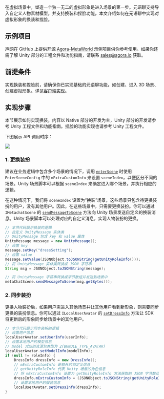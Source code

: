 在虚拟场景中，塑造一个独一无二的虚拟形象是进入场景的第一步。元语聊支持导入自定义人物素材模型，并支持换装和捏脸功能。本文介绍如何在元语聊中实现对虚拟形象的换装和捏脸。

## 示例项目

声网在 GitHub 上提供开源 [Agora-MetaWorld](https://github.com/AgoraIO-Community/Agora-MetaWorld/tree/dev_metasdk1.0) 示例项目供你参考使用。如果你还需了解 Unity 部分的工程文件和功能指南，请联系 sales@agora.io 获取。


## 前提条件

实现换装和捏脸前，请确保你已实现基础的元语聊功能，如创建、进入 3D 场景、创建虚拟形象。详见[客户端实现](https://docs.agora.io/cn/metachat/metachat_client_android?platform=All%20Platforms)。


## 实现步骤

本节展示如何实现换装，内容以 Native 部分的开发为主，Unity 部分的开发请参考 Unity 工程文件和功能指南。捏脸的功能实现也请参考 Unity 工程文件。

下图展示 API 调用时序：

![](https://web-cdn.agora.io/docs-files/1680172657171)

### 1. 更换装扮

建议在业务逻辑中包含多个场景的情况下，调用 [`enterScene`](https://docs.agora.io/cn/metaworld/api_ref_android?platform=All%20Platforms#enterscene) 时使用 `EnterSceneConfig` 中的 `mExtraCustomInfo` 来设置 `sceneIndex`，以便区分不同的场景。Unity 场景脚本可以根据 `sceneIndex` 来确定进入哪个场景，并执行相应的逻辑。

在这种情况下，我们将 `sceneIndex` 设置为“换装”场景，这些场景只包含待更换装扮的用户，没有其他用户。因此，在这些场景中，只需要更换装扮。你可以通过 `IMetachatScene` 的 [`sendMessageToScene`](https://docs.agora.io/cn/metaworld/api_ref_android?platform=All%20Platforms#sendmessagetoscene) 方法向 Unity 场景发送自定义的换装消息。Unity 场景脚本可以处理对应的自定义消息，实现人物装扮的更换。

```java
// 本节代码展示换装的逻辑
// 自定义 UnityMessage 实体类
// UnityMessage 包含 key 和 value 属性
UnityMessage message = new UnityMessage();
// 设置 key
message.setKey("dressSetting");
// 设置 value
message.setValue(JSONObject.toJSONString(getUnityRoleInfo()));
// 将 UnityMessage 实体类转换成 JSON 字符串
String msg = JSONObject.toJSONString(message);

// 将 UnityMessage 字符串转换成字节数组并发送到场景中
metaChatScene.sendMessageToScene(msg.getBytes());
```

### 2. 同步装扮

更换人物装扮后，如果用户需进入其他场景并让其他用户看到新形象，则需要同步更换的装扮信息。你可以通过 `ILocalUserAvatar` 的 [`setDressInfo`](https://docs.agora.io/cn/metaworld/api_ref_android?platform=All%20Platforms#setdressinfo) 方法让 SDK 将更新后的形象同步给场景中的其他用户。


```java
// 本节代码展示同步装扮的逻辑
// 设置用户信息
localUserAvatar.setUserInfo(userInfo);
// 设置本地用户的模型信息
// model 对应的资源包类型为 2(BUNDLE_TYPE_AVATAR)
localUserAvatar.setModelInfo(modelInfo);
if (null != roleInfo) {
    DressInfo dressInfo = new DressInfo();
    // mExtraCustomInfo 是额外的自定义信息
    // getUnityRoleInfo 代表 Unity 场景的角色信息
    // 将 mExtraCustomInfo 设置为 getUnityRoleInfo 方法获取的 JSON 字节数组
    dressInfo.mExtraCustomInfo = (JSONObject.toJSONString(getUnityRoleInfo())).getBytes();
    // 设置本地用户的服装信息
    localUserAvatar.setDressInfo(dressInfo);
}
```